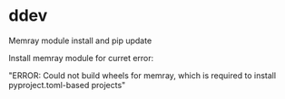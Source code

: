 # ddev
Memray module install and pip update

Install memray module for curret error:

"ERROR: Could not build wheels for memray, which is required to install pyproject.toml-based projects"
